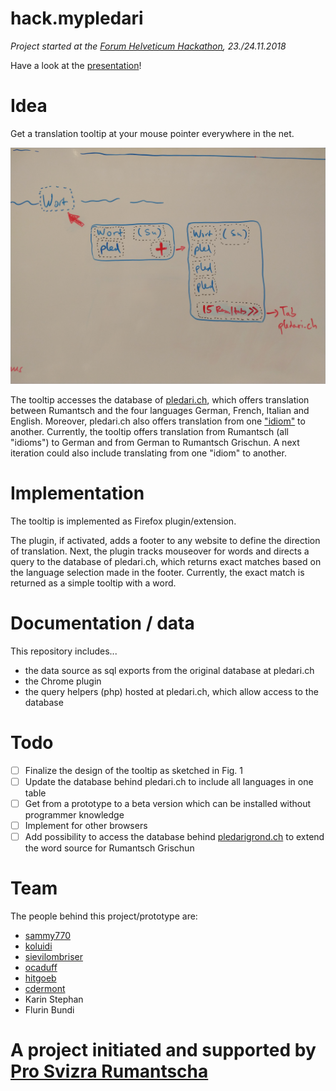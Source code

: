# hack.mypledari

*Project started at the [Forum Helveticum Hackathon](https://hack.opendata.ch/event/22), 23./24.11.2018*

Have a look at the [presentation](https://hack.opendata.ch/project/274/star)!

# Idea

Get a translation tooltip at your mouse pointer everywhere in the net. 

![sketch](skizze.jpg)

The tooltip accesses the database of [pledari.ch](http://pledari.ch), which offers translation between Rumantsch and the four languages German, French, Italian and English. Moreover, pledari.ch also offers translation from one ["idiom"](https://de.wikipedia.org/wiki/Idiom_(B%C3%BCndnerromanisch)) to another. 
Currently, the tooltip offers translation from Rumantsch (all "idioms") to German and from German to Rumantsch Grischun. A next iteration could also include translating from one "idiom" to another. 

# Implementation

The tooltip is implemented as Firefox plugin/extension. 

The plugin, if activated, adds a footer to any website to define the direction of translation. Next, the plugin tracks mouseover for words and directs a query to the database of pledari.ch, which returns exact matches based on the language selection made in the footer. Currently, the exact match is returned as a simple tooltip with a word. 

# Documentation / data

This repository includes...
* the data source as sql exports from the original database at pledari.ch
* the Chrome plugin
* the query helpers (php) hosted at pledari.ch, which allow access to the database

# Todo

- [ ] Finalize the design of the tooltip as sketched in Fig. 1
- [ ] Update the database behind pledari.ch to include all languages in one table
- [ ] Get from a prototype to a beta version which can be installed without programmer knowledge
- [ ] Implement for other browsers
- [ ] Add possibility to access the database behind [pledarigrond.ch](http://pledarigrond.ch) to extend the word source for Rumantsch Grischun

# Team

The people behind this project/prototype are:
* [sammy770](https://github.com/sammy770)
* [koluidi](https://github.com/koluidi)
* [sievilombriser](https://github.com/sievilombriser)
* [ocaduff](https://github.com/ocaduff)
* [hitgoeb](https://github.com/hitgoeb)
* [cdermont](https://github.com/cdermont)
* Karin Stephan
* Flurin Bundi


# A project initiated and supported by [Pro Svizra Rumantscha](http://rumantsch.ch)